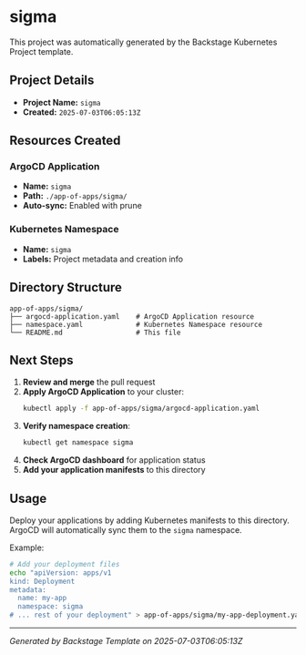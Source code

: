 # sigma

This project was automatically generated by the Backstage Kubernetes Project template.

## Project Details

- **Project Name:** `sigma`
- **Created:** `2025-07-03T06:05:13Z`

## Resources Created

### ArgoCD Application
- **Name:** `sigma`
- **Path:** `./app-of-apps/sigma/`
- **Auto-sync:** Enabled with prune

### Kubernetes Namespace
- **Name:** `sigma`
- **Labels:** Project metadata and creation info

## Directory Structure

```
app-of-apps/sigma/
├── argocd-application.yaml    # ArgoCD Application resource
├── namespace.yaml             # Kubernetes Namespace resource
└── README.md                  # This file
```

## Next Steps

1. **Review and merge** the pull request
2. **Apply ArgoCD Application** to your cluster:
   ```bash
   kubectl apply -f app-of-apps/sigma/argocd-application.yaml
   ```
3. **Verify namespace creation**:
   ```bash
   kubectl get namespace sigma
   ```
4. **Check ArgoCD dashboard** for application status
5. **Add your application manifests** to this directory

## Usage

Deploy your applications by adding Kubernetes manifests to this directory. ArgoCD will automatically sync them to the `sigma` namespace.

Example:
```bash
# Add your deployment files
echo "apiVersion: apps/v1
kind: Deployment
metadata:
  name: my-app
  namespace: sigma
# ... rest of your deployment" > app-of-apps/sigma/my-app-deployment.yaml
```

---

*Generated by Backstage Template on 2025-07-03T06:05:13Z*
